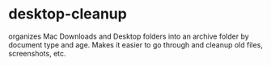 # desktop-cleanup
organizes Mac Downloads and Desktop folders into an archive folder by document type and age.  Makes it easier to go through and cleanup old files, screenshots, etc.
